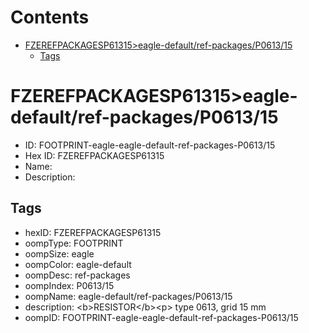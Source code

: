 



Contents
========

* [FZEREFPACKAGESP61315>eagle-default/ref-packages/P0613/15](#fzerefpackagesp61315eagle-defaultref-packagesp061315)
	* [Tags](#tags)

# FZEREFPACKAGESP61315>eagle-default/ref-packages/P0613/15

- ID: FOOTPRINT-eagle-eagle-default-ref-packages-P0613/15
- Hex ID: FZEREFPACKAGESP61315
- Name: 
- Description: 

## Tags

- hexID: FZEREFPACKAGESP61315
- oompType: FOOTPRINT
- oompSize: eagle
- oompColor: eagle-default
- oompDesc: ref-packages
- oompIndex: P0613/15
- oompName: eagle-default/ref-packages/P0613/15
- description: &lt;b&gt;RESISTOR&lt;/b&gt;&lt;p&gt;&#xD;
type 0613, grid 15 mm
- oompID: FOOTPRINT-eagle-eagle-default-ref-packages-P0613/15
